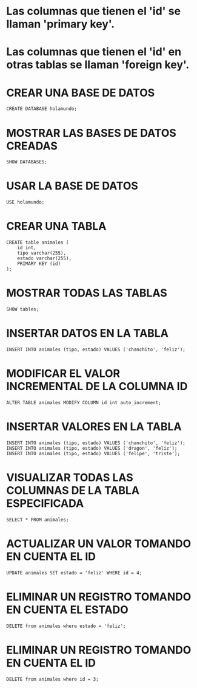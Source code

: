 # Las columnas que tienen el 'id' se llaman 'primary key'.
# Las columnas que tienen el 'id' en otras tablas se llaman 'foreign key'.

# CREAR UNA BASE DE DATOS
	CREATE DATABASE holamundo;

# MOSTRAR LAS BASES DE DATOS CREADAS
	SHOW DATABASES;

# USAR LA BASE DE DATOS
	USE holamundo;

# CREAR UNA TABLA
	CREATE table animales (
		id int,
	    tipo varchar(255),
	    estado varchar(255),
	    PRIMARY KEY (id)
	);

# MOSTRAR TODAS LAS TABLAS
	SHOW tables;

# INSERTAR DATOS EN LA TABLA
	INSERT INTO animales (tipo, estado) VALUES ('chanchito', 'feliz');

# MODIFICAR EL VALOR INCREMENTAL DE LA COLUMNA ID
	ALTER TABLE animales MODIFY COLUMN id int auto_increment;

# INSERTAR VALORES EN LA TABLA
	INSERT INTO animales (tipo, estado) VALUES ('chanchito', 'feliz');
	INSERT INTO animales (tipo, estado) VALUES ('dragon', 'feliz');
	INSERT INTO animales (tipo, estado) VALUES ('felipe', 'triste');

# VISUALIZAR TODAS LAS COLUMNAS DE LA TABLA ESPECIFICADA
	SELECT * FROM animales;

# ACTUALIZAR UN VALOR TOMANDO EN CUENTA EL ID
	UPDATE animales SET estado = 'feliz' WHERE id = 4;

# ELIMINAR UN REGISTRO TOMANDO EN CUENTA EL ESTADO
	DELETE from animales where estado = 'feliz';

# ELIMINAR UN REGISTRO TOMANDO EN CUENTA EL ID
	DELETE from animales where id = 3;
